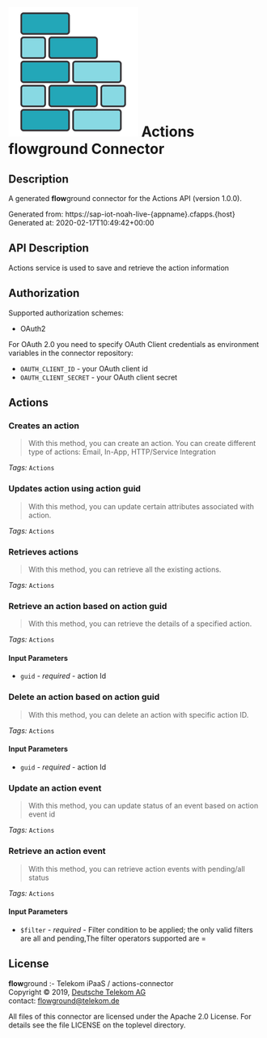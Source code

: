 # ![LOGO](logo.png) Actions **flow**ground Connector

## Description

A generated **flow**ground connector for the Actions API (version 1.0.0).

Generated from: https://sap-iot-noah-live-{appname}.cfapps.{host}<br/>
Generated at: 2020-02-17T10:49:42+00:00

## API Description

Actions service is used to save and retrieve the action information<br/>

## Authorization

Supported authorization schemes:
- OAuth2

For OAuth 2.0 you need to specify OAuth Client credentials as environment variables in the connector repository:
* `OAUTH_CLIENT_ID` - your OAuth client id
* `OAUTH_CLIENT_SECRET` - your OAuth client secret

## Actions

### Creates an action
> With this method, you can create an action. You can create different type of actions: Email, In-App, HTTP/Service Integration<br/>

*Tags:* `Actions`

### Updates action using action guid
> With this method, you can update certain attributes associated with action.<br/>

*Tags:* `Actions`

### Retrieves actions
> With this method, you can retrieve all the existing actions.<br/>

*Tags:* `Actions`

### Retrieve an action based on action guid
> With this method, you can retrieve the details of a specified action.<br/>

*Tags:* `Actions`

#### Input Parameters
* `guid` - _required_ - action Id<br/>

### Delete an action based on action guid
> With this method, you can delete an action with specific action ID.<br/>

*Tags:* `Actions`

#### Input Parameters
* `guid` - _required_ - action Id<br/>

### Update an action event
> With this method, you can update status of an event based on action event id<br/>

*Tags:* `Actions`

### Retrieve an action event
> With this method, you can retrieve action events with pending/all status<br/>

*Tags:* `Actions`

#### Input Parameters
* `$filter` - _required_ - Filter condition to be applied; the only valid filters are all and pending,The filter operators supported are =<br/>

## License

**flow**ground :- Telekom iPaaS / actions-connector<br/>
Copyright © 2019, [Deutsche Telekom AG](https://www.telekom.de)<br/>
contact: flowground@telekom.de

All files of this connector are licensed under the Apache 2.0 License. For details
see the file LICENSE on the toplevel directory.
